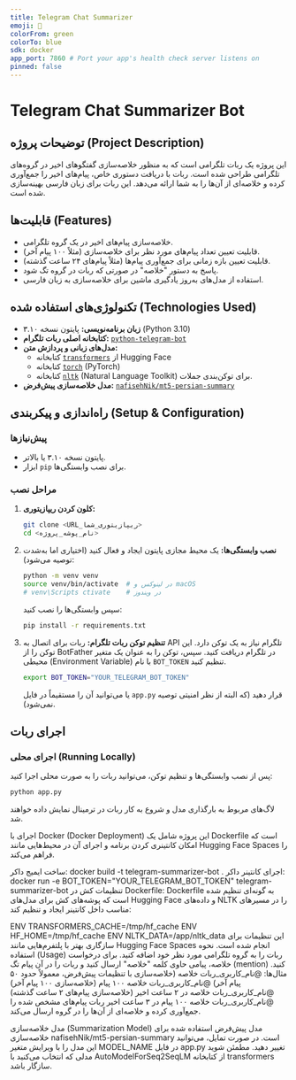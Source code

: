 ```yaml
---
title: Telegram Chat Summarizer
emoji: 🤖
colorFrom: green
colorTo: blue
sdk: docker
app_port: 7860 # Port your app's health check server listens on
pinned: false 
---
```

# Telegram Chat Summarizer Bot

## توضیحات پروژه (Project Description)

این پروژه یک ربات تلگرامی است که به منظور خلاصه‌سازی گفتگوهای اخیر در گروه‌های تلگرامی طراحی شده است. ربات با دریافت دستوری خاص، پیام‌های اخیر را جمع‌آوری کرده و خلاصه‌ای از آن‌ها را به شما ارائه می‌دهد. این ربات برای زبان فارسی بهینه‌سازی شده است.

## قابلیت‌ها (Features)

*   خلاصه‌سازی پیام‌های اخیر در یک گروه تلگرامی.
*   قابلیت تعیین تعداد پیام‌های مورد نظر برای خلاصه‌سازی (مثلاً ۱۰۰ پیام آخر).
*   قابلیت تعیین بازه زمانی برای جمع‌آوری پیام‌ها (مثلاً پیام‌های ۲۴ ساعت گذشته).
*   پاسخ به دستور "خلاصه" در صورتی که ربات در گروه تگ شود.
*   استفاده از مدل‌های به‌روز یادگیری ماشین برای خلاصه‌سازی به زبان فارسی.

## تکنولوژی‌های استفاده شده (Technologies Used)

*   **زبان برنامه‌نویسی:** پایتون نسخه ۳.۱۰ (Python 3.10)
*   **کتابخانه اصلی ربات تلگرام:** [`python-telegram-bot`](https://python-telegram-bot.org/)
*   **مدل‌های زبانی و پردازش متن:**
    *   کتابخانه [`transformers`](https://huggingface.co/docs/transformers/index) از Hugging Face
    *   کتابخانه [`torch`](https://pytorch.org/) (PyTorch)
    *   کتابخانه [`nltk`](https://www.nltk.org/) (Natural Language Toolkit) برای توکن‌بندی جملات.
*   **مدل خلاصه‌سازی پیش‌فرض:** [`nafisehNik/mt5-persian-summary`](https://huggingface.co/nafisehNik/mt5-persian-summary)

## راه‌اندازی و پیکربندی (Setup & Configuration)

### پیش‌نیازها
*   پایتون نسخه ۳.۱۰ یا بالاتر.
*   ابزار `pip` برای نصب وابستگی‌ها.

### مراحل نصب
1.  **کلون کردن ریپازیتوری:**
    ```bash
    git clone <URL_ریپازیتوری_شما>
    cd <نام_پوشه_پروژه>
    ```

2.  **نصب وابستگی‌ها:**
    یک محیط مجازی پایتون ایجاد و فعال کنید (اختیاری اما به‌شدت توصیه می‌شود):
    ```bash
    python -m venv venv
    source venv/bin/activate  # در لینوکس و macOS
    # venv\Scripts ctivate    # در ویندوز
    ```
    سپس وابستگی‌ها را نصب کنید:
    ```bash
    pip install -r requirements.txt
    ```

3.  **تنظیم توکن ربات تلگرام:**
    ربات برای اتصال به API تلگرام نیاز به یک توکن دارد. این توکن را از BotFather در تلگرام دریافت کنید.
    سپس، توکن را به عنوان یک متغیر محیطی (Environment Variable) با نام `BOT_TOKEN` تنظیم کنید.
    ```bash
    export BOT_TOKEN="YOUR_TELEGRAM_BOT_TOKEN"
    ```
    یا می‌توانید آن را مستقیماً در فایل `app.py` قرار دهید (که البته از نظر امنیتی توصیه نمی‌شود).

## اجرای ربات

### اجرای محلی (Running Locally)
پس از نصب وابستگی‌ها و تنظیم توکن، می‌توانید ربات را به صورت محلی اجرا کنید:
```bash
python app.py
```
لاگ‌های مربوط به بارگذاری مدل و شروع به کار ربات در ترمینال نمایش داده خواهند شد.

اجرای با Docker (Docker Deployment)
این پروژه شامل یک Dockerfile است که امکان کانتینری کردن برنامه و اجرای آن در محیط‌هایی مانند Hugging Face Spaces را فراهم می‌کند.

ساخت ایمیج داکر:
docker build -t telegram-summarizer-bot .
اجرای کانتینر داکر:
docker run -e BOT_TOKEN="YOUR_TELEGRAM_BOT_TOKEN" telegram-summarizer-bot
تنظیمات کش در Dockerfile: Dockerfile به گونه‌ای تنظیم شده است که پوشه‌های کش برای مدل‌های Hugging Face و داده‌های NLTK را در مسیرهای مناسب داخل کانتینر ایجاد و تنظیم کند:

ENV TRANSFORMERS_CACHE=/tmp/hf_cache
ENV HF_HOME=/tmp/hf_cache
ENV NLTK_DATA=/app/nltk_data این تنظیمات برای سازگاری بهتر با پلتفرم‌هایی مانند Hugging Face Spaces انجام شده است.
نحوه استفاده (Usage)
ربات را به گروه تلگرامی مورد نظر خود اضافه کنید.
برای درخواست خلاصه، پیامی حاوی کلمه "خلاصه" ارسال کنید و ربات را در آن پیام تگ (mention) کنید. مثال‌ها:
@نام_کاربری_ربات خلاصه (خلاصه‌سازی با تنظیمات پیش‌فرض، معمولاً حدود ۵۰ پیام آخر)
@نام_کاربری_ربات خلاصه ۱۰۰ پیام (خلاصه‌سازی ۱۰۰ پیام آخر)
@نام_کاربری_ربات خلاصه در ۲ ساعت اخیر (خلاصه‌سازی پیام‌های ۲ ساعت گذشته)
@نام_کاربری_ربات خلاصه ۱۰۰ پیام در ۳ ساعت اخیر
ربات پیام‌های مشخص شده را جمع‌آوری کرده و خلاصه‌ای از آن‌ها را در گروه ارسال می‌کند.

مدل خلاصه‌سازی (Summarization Model)
مدل پیش‌فرض استفاده شده برای خلاصه‌سازی nafisehNik/mt5-persian-summary است. در صورت تمایل، می‌توانید این مدل را با ویرایش متغیر MODEL_NAME در فایل app.py تغییر دهید. مطمئن شوید مدلی که انتخاب می‌کنید با AutoModelForSeq2SeqLM از کتابخانه transformers سازگار باشد.
